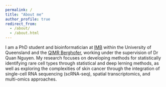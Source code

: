 ```yaml
---
permalink: /
title: "About me"
author_profile: true
redirect_from: 
  - /about/
  - /about.html
---
```


I am a PhD student and bioinformatician at [IMB](https://imb.uq.edu.au/) within the University of Queensland and the [QIMR Berghofer](https://www.qimrberghofer.edu.au/), working under the supervision of Dr Quan Nguyen. My research focuses on developing methods for statistically identifying rare cell types through statistical and deep lerning methods, as well as exploring the complexities of skin cancer through the integration of single-cell RNA sequencing (scRNA-seq), spatial transcriptomics, and multi-omics approaches. 


